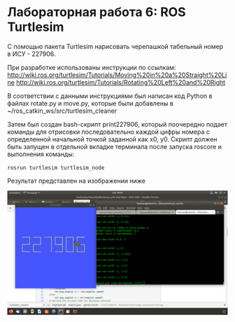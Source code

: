 # Лабораторная работа 6: ROS Turtlesim 

С помощью пакета Turtlesim нарисовать черепашкой табельный номер в ИСУ - 227906.

При разработке использованы инструкции по ссылкам:
http://wiki.ros.org/turtlesim/Tutorials/Moving%20in%20a%20Straight%20Line
http://wiki.ros.org/turtlesim/Tutorials/Rotating%20Left%20and%20Right

В соответствии с данными инструкциями был написан код Python в файлах rotate.py и move.py, которые были добавлены в ~/ros_catkin_ws/src/turtlesim_cleaner 

Затем был создан bash-скрипт print227906, который поочередно подает команды для отрисовки последовательно каждой цифры номера с определенной начальной точкой заданной как x0, y0. Скрипт должен быть запущен в отдельной вкладке терминала после запуска roscore и выполнения команды:

```
rosrun turtlesim turtlesim_node
```

Результат представлен на изображении ниже

![Результат отрисовки](https://raw.githubusercontent.com/Nelson789/4_labs_for_system/master/lab6/Screenshot%20from%202020-06-20%2009-02-35.png)
